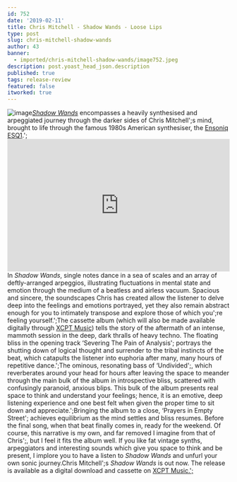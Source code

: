 ```yaml
---
id: 752
date: '2019-02-11'
title: Chris Mitchell - Shadow Wands - Loose Lips
type: post
slug: chris-mitchell-shadow-wands
author: 43
banner:
  - imported/chris-mitchell-shadow-wands/image752.jpeg
description: post.yoast_head_json.description
published: true
tags: release-review
featured: false
itworked: true
---
```

![image](../imported/chris-mitchell-shadow-wands/image752.jpeg)[_Shadow Wands_](https://xcptmusic.bandcamp.com/album/xcptape02-shadow-wands) encompasses a heavily synthesised and arpeggiated journey through the darker sides of Chris Mitchell';s mind, brought to life through the famous 1980s American synthesiser, the [Ensoniq ESQ1](http://www.vintagesynth.com/ensoniq/ens_esq1.php).';<iframe width='100%' height='300' scrolling='no' frameborder='no' allow='autoplay' src='https://bandcamp.com/EmbeddedPlayer/album=1533062595/size=large/bgcol=ffffff/linkcol=0687f5/tracklist=false/artwork=small/transparent=true/'></iframe>In _Shadow Wands_, single notes dance in a sea of scales and an array of deftly-arranged arpeggios, illustrating fluctuations in mental state and emotion through the medium of a beatless and airless vacuum. Spacious and sincere, the soundscapes Chris has created allow the listener to delve deep into the feelings and emotions portrayed, yet they also remain abstract enough for you to intimately transpose and explore those of which you';re feeling yourself.';The cassette album (which will also be made available digitally through [XCPT Music](https://xcptmusic.bandcamp.com/)) tells the story of the aftermath of an intense, mammoth session in the deep, dark thralls of heavy techno. The floating bliss in the opening track ‘Severing The Pain of Analysis'; portrays the shutting down of logical thought and surrender to the tribal instincts of the beat, which catapults the listener into euphoria after many, many hours of repetitive dance.';The ominous, resonating bass of ‘Undivided';, which reverberates around your head for hours after leaving the space to meander through the main bulk of the album in introspective bliss, scattered with confusingly paranoid, anxious blips. This bulk of the album presents real space to think and understand your feelings; hence, it is an emotive, deep listening experience and one best felt when given the proper time to sit down and appreciate.';Bringing the album to a close, ‘Prayers in Empty Street'; achieves equilibrium as the mind settles and bliss resumes. Before the final song, when that beat finally comes in, ready for the weekend. Of course, this narrative is my own, and far removed I imagine from that of Chris';, but I feel it fits the album well. If you like fat vintage synths, arpeggiators and interesting sounds which give you space to think and be present, I implore you to have a listen to _Shadow Wands_ and unfurl your own sonic journey.Chris Mitchell';s _Shadow Wands_ is out now. The release is available as a digital download and cassette on [XCPT Music.';](https://xcptmusic.bandcamp.com)